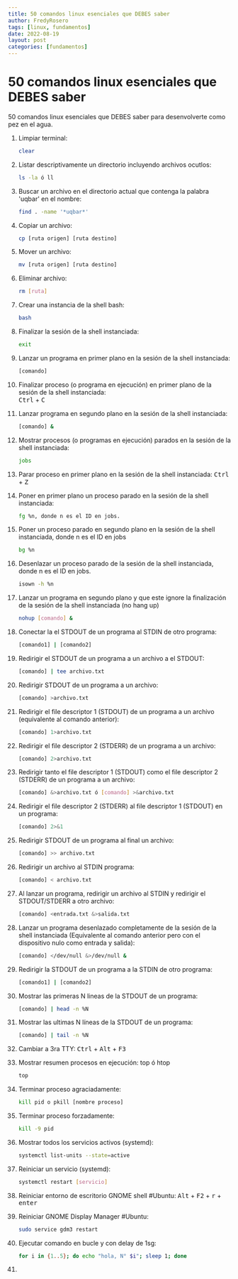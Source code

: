 ```yaml
---
title: 50 comandos linux esenciales que DEBES saber
author: FredyRosero
tags: [linux, fundamentos]
date: 2022-08-19
layout: post
categories: [fundamentos]
---
```

# 50 comandos linux esenciales que DEBES saber
50 comandos linux esenciales que DEBES saber para desenvolverte como pez en el agua.
<!--more-->

1. Limpiar terminal: 
    ```bash
    clear
    ```
2. Listar descriptivamente un directorio incluyendo archivos ocutlos:
    ```bash
    ls -la ó ll
    ```
3. Buscar un archivo en el directorio actual que contenga la palabra 'uqbar' en el nombre: 
    ```bash
    find . -name '*uqbar*'
    ```
4. Copiar un archivo: 
    ```bash
    cp [ruta origen] [ruta destino]
    ```
5. Mover un archivo: 
    ```bash
    mv [ruta origen] [ruta destino]
    ```
6. Eliminar archivo:
    ```bash
    rm [ruta]
    ```
7. Crear una instancia de la shell bash:
    ```bash
    bash
    ```
8.  Finalizar la sesión de la shell instanciada:
    ```bash
    exit
    ```
9. Lanzar un programa en primer plano en la sesión de la shell instanciada: 
    ```bash
    [comando]
    ```
10. Finalizar proceso (o programa en ejecución) en primer plano de la sesión de la shell instanciada:  
    <kbd>Ctrl</kbd> + <kbd>C</kbd>

11. Lanzar programa en segundo plano en la sesión de la shell instanciada: 
    ```bash
    [comando] &
    ```
12. Mostrar procesos (o programas en ejecución) parados en la sesión de la shell instanciada: 
    ```bash
    jobs
    ```
13. Parar proceso en primer plano en la sesión de la shell instanciada: 
    <kbd>Ctrl</kbd> + <kbd>Z</kbd>

14. Poner en primer plano un proceso parado en la sesión de la shell instanciada: 
    ```bash
    fg %n, donde n es el ID en jobs.
    ```
15. Poner un proceso parado en segundo plano en la sesión de la shell instanciada, donde n es el ID en jobs
    ```bash
    bg %n
    ```
16. Desenlazar un proceso parado de la sesión de la shell instanciada, donde n es el ID en jobs.
    ```bash
    isown -h %n
    ```
17. Lanzar un programa en segundo plano y que este ignore la finalización de la sesión de la shell instanciada (no hang up)
    ```bash
    nohup [comando] &
    ```
18. Conectar la el STDOUT de un programa al STDIN de otro programa: 
    ```bash
    [comando1] | [comando2]
    ```
19. Redirigir el STDOUT de un programa a un archivo a el STDOUT: 
    ```bash
    [comando] | tee archivo.txt
    ```
20. Redirigir STDOUT de un programa a un archivo: 
    ```bash
    [comando] >archivo.txt
    ```
21. Redirigir el file descriptor 1 (STDOUT) de un programa a un archivo (equivalente al comando anterior): 
    ```bash
    [comando] 1>archivo.txt
    ```
22. Redirigir el file descriptor 2 (STDERR) de un programa a un archivo: 
    ```bash
    [comando] 2>archivo.txt 
    ```
23. Redirigir tanto el file descriptor 1 (STDOUT) como el file descriptor 2 (STDERR) de un programa a un archivo: 
    ```bash
    [comando] &>archivo.txt ó [comando] >&archivo.txt
    ```
24. Redirigir el file descriptor 2 (STDERR) al file descriptor 1 (STDOUT) en un programa: 
    ```bash
    [comando] 2>&1
    ```
25. Redirigir STDOUT de un programa al final un archivo: 
    ```bash
    [comando] >> archivo.txt
    ```
26. Redirigir un archivo al STDIN programa: 
    ```bash
    [comando] < archivo.txt
    ```
27. Al lanzar un programa, redirigir un archivo al STDIN y redirigir el STDOUT/STDERR a otro archivo: 
    ```bash
    [comando] <entrada.txt &>salida.txt
    ```
28. Lanzar un programa desenlazado completamente de la sesión de la shell instanciada (Equivalente al comando anterior pero con el dispositivo nulo como entrada y salida): 
    ```bash
    [comando] </dev/null &>/dev/null &
    ```
29. Redirigir la STDOUT de un programa a la STDIN de otro programa: 
    ```bash
    [comando1] | [comando2]
    ```
30. Mostrar las primeras N lineas de la STDOUT de un programa: 
    ```bash
    [comando] | head -n %N
    ```
31. Mostrar las ultimas N líneas de la STDOUT de un programa: 
    ```bash
    [comando] | tail -n %N
    ```
32. Cambiar a 3ra TTY: 
    <kbd>Ctrl</kbd> + <kbd>Alt</kbd> + <kbd>F3</kbd>

33. Mostrar resumen procesos en ejecución: top ó htop
    ```bash
    top
    ```
34. Terminar proceso agraciadamente: 
    ```bash
    kill pid o pkill [nombre proceso] 
    ```
35. Terminar proceso forzadamente: 
    ```bash
    kill -9 pid
    ```
36. Mostrar todos los servicios activos (systemd): 
    ```bash
    systemctl list-units --state=active
    ```
37. Reiniciar un servicio (systemd): 
    ```bash
    systemctl restart [servicio]
    ```
38. Reiniciar entorno de escritorio GNOME shell #Ubuntu: 
    <kbd>Alt</kbd> + <kbd>F2</kbd> + <kbd>r</kbd> + <kbd>enter</kbd>

39. Reiniciar GNOME Display Manager #Ubuntu:
    ```bash
    sudo service gdm3 restart
    ```
40. Ejecutar comando en bucle y con delay de 1sg: 
    ```bash
    for i in {1..5}; do echo "hola, N° $i"; sleep 1; done
    ```
41. 
